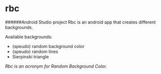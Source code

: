 # rbc
######Android Studio project
Rbc is an android app that creates different backgrounds.

Available backgrounds:
- (speudo) random background color
- (speudo) random lines
- Sierpinski triangle

*Rbc is an acronym for Random Background Color.*
